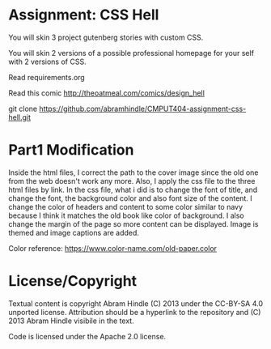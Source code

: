 Assignment: CSS Hell
====================

You will skin 3 project gutenberg stories with custom CSS.

You will skin 2 versions of a possible professional homepage for your
self with 2 versions of CSS.

Read requirements.org

Read this comic http://theoatmeal.com/comics/design_hell

git clone https://github.com/abramhindle/CMPUT404-assignment-css-hell.git

Part1 Modification
====================
Inside the html files, I correct the path to the cover image since the old one from the web doesn't work any more.
Also, I apply the css file to the three html files by link.
In the css file, what i did is to change the font of title, and change the font, 
the background color and also font size of the content.
I change the color of headers and content to some color similar to navy because I think
it matches the old book like color of background.
I also change the margin of the page so more content can be displayed.
Image is themed and image captions are added.

Color reference:
https://www.color-name.com/old-paper.color

License/Copyright
=================

Textual content is copyright Abram Hindle (C) 2013 under the CC-BY-SA
4.0 unported license. Attribution should be a hyperlink to the
repository and (C) 2013 Abram Hindle visibile in the text.

Code is licensed under the Apache 2.0 license.


